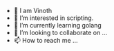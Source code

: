 - 👋 I am Vinoth
- 👀 I’m interested in scripting.
- 🌱 I’m currently learning golang
- 💞️ I’m looking to collaborate on ...
- 📫 How to reach me ...

<!---
vinothree/vinothree is a ✨ special ✨ repository because its `README.md` (this file) appears on your GitHub profile.
You can click the Preview link to take a look at your changes.
--->
